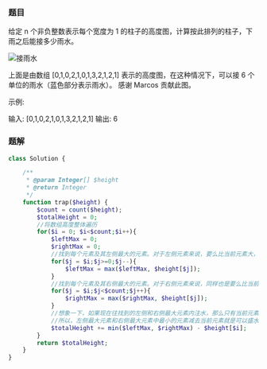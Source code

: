 ### 题目
给定 n 个非负整数表示每个宽度为 1 的柱子的高度图，计算按此排列的柱子，下雨之后能接多少雨水。

![接雨水](https://github.com/sdxuzheng/leetcode/blob/master/images/%E6%8E%A5%E9%9B%A8%E6%B0%B4.png)

上面是由数组 [0,1,0,2,1,0,1,3,2,1,2,1] 表示的高度图，在这种情况下，可以接 6 个单位的雨水（蓝色部分表示雨水）。 感谢 Marcos 贡献此图。

示例:

输入: [0,1,0,2,1,0,1,3,2,1,2,1]
输出: 6

### 题解
```php
class Solution {

    /**
     * @param Integer[] $height
     * @return Integer
     */
    function trap($height) {
        $count = count($height);
        $totalHeight = 0;
        //将数组高度整体遍历
        for($i = 0; $i<$count;$i++){
            $leftMax = 0;
            $rightMax = 0;
            //找到每个元素及其左侧最大的元素。对于左侧元素来说，要么比当前元素大，要么小于等于当前元素。但是不大于当前元素的其他元素，在注水时无法在当前元素留住水
            for($j = $i;$j>=0;$j--){
                $leftMax = max($leftMax, $height[$j]);
            }
            //找到每个元素及其右侧最大的元素。对于右侧元素来说，同样也是要么比当前元素大，要么小于等于当前元素。但是不大于当前元素的其他元素，在注水时无法在当前元素留住水
            for($j = $i;$j<$count;$j++){
                $rightMax = max($rightMax, $height[$j]);
            }
            //想象一下，如果现在往找到的左侧和右侧最大元素内注水，那么只有当前元素与左右侧较小元素的一方会形成水柱
            //所以，左侧最大元素和右侧最大元素中最小的元素减去当前元素就是可以盛水的大小
            $totalHeight += min($leftMax, $rightMax) - $height[$i];
        }
        return $totalHeight;
    }
}
```

